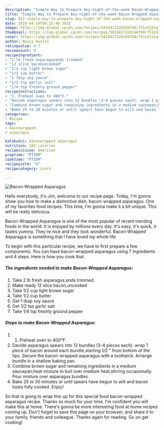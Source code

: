 ```yaml
---
description: "Simple Way to Prepare Any-night-of-the-week Bacon-Wrapped Asparagus"
title: "Simple Way to Prepare Any-night-of-the-week Bacon-Wrapped Asparagus"
slug: 917-simple-way-to-prepare-any-night-of-the-week-bacon-wrapped-asparagus
date: 2020-04-19T09:15:40.383Z
image: https://img-global.cpcdn.com/recipes/5818417328160768/751x532cq70/bacon-wrapped-asparagus-recipe-main-photo.jpg
thumbnail: https://img-global.cpcdn.com/recipes/5818417328160768/751x532cq70/bacon-wrapped-asparagus-recipe-main-photo.jpg
cover: https://img-global.cpcdn.com/recipes/5818417328160768/751x532cq70/bacon-wrapped-asparagus-recipe-main-photo.jpg
author: Nancy Austin
ratingvalue: 4.7
reviewcount: 9
recipeingredient:
- "2 lb fresh asparagusends trimmed"
- "12 slice baconuncooked"
- "1/2 cup light brown sugar"
- "1/2 cup butter"
- "1 tbsp soy sauce"
- "1/2 tsp garlic salt"
- "1/4 tsp freshly ground pepper"
recipeinstructions:
- "1. Preheat oven to 400°F."
- "Devide asparagus spears into 12 bundles (3-4 pieces each). wrap 1 piece of bacon around each bundle,starting 1/2 &#34; from bottom of the tips. Secure the bacon-wrapped asparagus with a toothpick. Arrange bundle in a shallow baking pan."
- "Combine brown sugar and remaining ingredients in a medium saucepan;heat mixture to boil over medium heat,stirring occasionally. Pour mixture over asparagus bundles."
- "Bake 25 to 30 minutes or until spears have begun to wilt and bacon looks fully cooked. Enjoy!"
categories:
- Recipe
tags:
- baconwrapped
- asparagus

katakunci: baconwrapped asparagus 
nutrition: 163 calories
recipecuisine: American
preptime: "PT29M"
cooktime: "PT35M"
recipeyield: "4"
recipecategory: Lunch

---
```



![Bacon-Wrapped Asparagus](https://img-global.cpcdn.com/recipes/5818417328160768/751x532cq70/bacon-wrapped-asparagus-recipe-main-photo.jpg)

Hello everybody, it's Jim, welcome to our recipe page. Today, I'm gonna show you how to make a distinctive dish, bacon-wrapped asparagus. One of my favorites food recipes. This time, I'm gonna make it a bit unique. This will be really delicious.

Bacon-Wrapped Asparagus is one of the most popular of recent trending foods in the world. It is enjoyed by millions every day. It's easy, it's quick, it tastes yummy. They're nice and they look wonderful. Bacon-Wrapped Asparagus is something that I have loved my whole life.




To begin with this particular recipe, we have to first prepare a few components. You can have bacon-wrapped asparagus using 7 ingredients and 4 steps. Here is how you cook that.

<!--inarticleads1-->

##### The ingredients needed to make Bacon-Wrapped Asparagus:

1. Take 2 lb fresh asparagus,ends trimmed
1. Make ready 12 slice bacon,uncooked
1. Take 1/2 cup light brown sugar
1. Take 1/2 cup butter
1. Get 1 tbsp soy sauce
1. Get 1/2 tsp garlic salt
1. Take 1/4 tsp freshly ground pepper




<!--inarticleads2-->

##### Steps to make Bacon-Wrapped Asparagus:

1. 1. Preheat oven to 400°F.
1. Devide asparagus spears into 12 bundles (3-4 pieces each). wrap 1 piece of bacon around each bundle,starting 1/2 &#34; from bottom of the tips. Secure the bacon-wrapped asparagus with a toothpick. Arrange bundle in a shallow baking pan.
1. Combine brown sugar and remaining ingredients in a medium saucepan;heat mixture to boil over medium heat,stirring occasionally. Pour mixture over asparagus bundles.
1. Bake 25 to 30 minutes or until spears have begun to wilt and bacon looks fully cooked. Enjoy!




So that is going to wrap this up for this special food bacon-wrapped asparagus recipe. Thanks so much for your time. I'm confident you will make this at home. There's gonna be more interesting food at home recipes coming up. Don't forget to save this page on your browser, and share it to your family, friends and colleague. Thanks again for reading. Go on get cooking!
